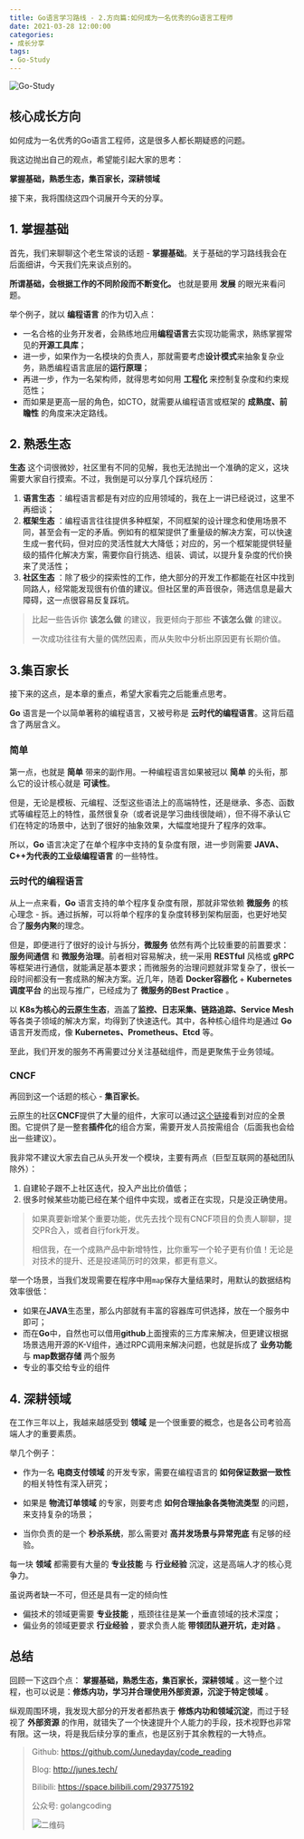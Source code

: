 ```yaml
---
title: Go语言学习路线 - 2.方向篇:如何成为一名优秀的Go语言工程师
date: 2021-03-28 12:00:00
categories: 
- 成长分享
tags:
- Go-Study
---
```


![Go-Study](https://i.loli.net/2021/02/28/BnVH86E5owhsaFd.jpg)



## 核心成长方向

如何成为一名优秀的Go语言工程师，这是很多人都长期疑惑的问题。

我这边抛出自己的观点，希望能引起大家的思考：

**掌握基础，熟悉生态，集百家长，深耕领域**

接下来，我将围绕这四个词展开今天的分享。



## 1. 掌握基础

首先，我们来聊聊这个老生常谈的话题 - **掌握基础**。关于基础的学习路线我会在后面细讲，今天我们先来谈点别的。

**所谓基础，会根据工作的不同阶段而不断变化。** 也就是要用 **发展** 的眼光来看问题。

举个例子，就以 **编程语言** 的作为切入点：

- 一名合格的业务开发者，会熟练地应用**编程语言**去实现功能需求，熟练掌握常见的**开源工具库**；
- 进一步，如果作为一名模块的负责人，那就需要考虑**设计模式**来抽象复杂业务，熟悉编程语言底层的**运行原理**；
- 再进一步，作为一名架构师，就得思考如何用 **工程化** 来控制复杂度和约束规范性；
- 而如果是更高一层的角色，如CTO，就需要从编程语言或框架的 **成熟度、前瞻性** 的角度来决定路线。



## 2. 熟悉生态

**生态** 这个词很微妙，社区里有不同的见解，我也无法抛出一个准确的定义，这块需要大家自行摸索。不过，我倒是可以分享几个踩坑经历：

1. **语言生态** ：编程语言都是有对应的应用领域的，我在上一讲已经说过，这里不再细谈；
2. **框架生态** ：编程语言往往提供多种框架，不同框架的设计理念和使用场景不同，甚至会有一定的矛盾。例如有的框架提供了重量级的解决方案，可以快速生成一套代码，但对应的灵活性就大大降低；对应的，另一个框架能提供轻量级的插件化解决方案，需要你自行挑选、组装、调试，以提升复杂度的代价换来了灵活性；
3. **社区生态** ：除了极少的探索性的工作，绝大部分的开发工作都能在社区中找到同路人，经常能发现很有价值的建议。但社区里的声音很杂，筛选信息是最大障碍，这一点很容易反复踩坑。

> 比起一些告诉你 **该怎么做** 的建议，我更倾向于那些 **不该怎么做** 的建议。
>
> 一次成功往往有大量的偶然因素，而从失败中分析出原因更有长期价值。



## 3.集百家长

接下来的这点，是本章的重点，希望大家看完之后能重点思考。

**Go** 语言是一个以简单著称的编程语言，又被号称是 **云时代的编程语言**。这背后蕴含了两层含义。

### 简单

第一点，也就是 **简单** 带来的副作用。一种编程语言如果被冠以 **简单** 的头衔，那么它的设计核心就是 **可读性**。

但是，无论是模板、元编程、泛型这些语法上的高端特性，还是继承、多态、函数式等编程范上的特性，虽然很复杂（或者说是学习曲线很陡峭），但不得不承认它们在特定的场景中，达到了很好的抽象效果，大幅度地提升了程序的效率。

所以，**Go** 语言决定了在单个程序中支持的复杂度有限，进一步则需要 **JAVA、C++为代表的工业级编程语言** 的一些特性。

### 云时代的编程语言

从上一点来看，**Go** 语言支持的单个程序复杂度有限，那就非常依赖 **微服务** 的核心理念 - 拆。通过拆解，可以将单个程序的复杂度转移到架构层面，也更好地契合了**服务内聚**的理念。

但是，即便进行了很好的设计与拆分，**微服务** 依然有两个比较重要的前置要求：**服务间通信** 和 **微服务治理**。前者相对容易解决，统一采用 **RESTful** 风格或 **gRPC** 等框架进行通信，就能满足基本要求；而微服务的治理问题就非常复杂了，很长一段时间都没有一套成熟的解决方案。近几年，随着 **Docker容器化** + **Kubernetes调度平台** 的出现与推广，已经成为了 **微服务的Best Practice** 。

以 **K8s为核心的云原生生态**，涵盖了**监控、日志采集、链路追踪、Service Mesh**等各类子领域的解决方案，均得到了快速迭代。其中，各种核心组件均是通过 **Go** 语言开发而成，像 **Kubernetes、Prometheus、Etcd** 等。

至此，我们开发的服务不再需要过分关注基础组件，而是更聚焦于业务领域。

### CNCF

再回到这一个话题的核心 - **集百家长**。

云原生的社区**CNCF**提供了大量的组件，大家可以通过[这个链接](https://landscape.cncf.io/images/landscape.png)看到对应的全景图。它提供了是一整套**插件化**的组合方案，需要开发人员按需组合（后面我也会给出一些建议）。

我非常不建议大家去自己从头开发一个模块，主要有两点（巨型互联网的基础团队除外）：

1. 自建轮子跟不上社区迭代，投入产出比价值低；
2. 很多时候某些功能已经在某个组件中实现，或者正在实现，只是没正确使用。

> 如果真要新增某个重要功能，优先去找个现有CNCF项目的负责人聊聊，提交PR合入，或者自行fork开发。
>
> 相信我，在一个成熟产品中新增特性，比你重写一个轮子更有价值！无论是对技术的提升、还是投递简历时的效果，都更有意义。

举一个场景，当我们发现需要在程序中用`map`保存大量结果时，用默认的数据结构效率很低：

- 如果在**JAVA**生态里，那么内部就有丰富的容器库可供选择，放在一个服务中即可；
- 而在**Go**中，自然也可以借用**github**上面搜索的三方库来解决，但更建议根据场景选用开源的K-V组件，通过RPC调用来解决问题，也就是拆成了 **业务功能** 与 **map数据存储** 两个服务
- 专业的事交给专业的组件

## 4. 深耕领域

在工作三年以上，我越来越感受到 **领域** 是一个很重要的概念，也是各公司考验高端人才的重要素质。

举几个例子：

- 作为一名 **电商支付领域** 的开发专家，需要在编程语言的 **如何保证数据一致性** 的相关特性有深入研究；

- 如果是 **物流订单领域** 的专家，则要考虑 **如何合理抽象各类物流类型** 的问题，来支持复杂的场景；

- 当你负责的是一个 **秒杀系统**，那么需要对 **高并发场景与异常兜底** 有足够的经验。

每一块 **领域** 都需要有大量的 **专业技能** 与 **行业经验** 沉淀，这是高端人才的核心竞争力。

虽说两者缺一不可，但还是具有一定的倾向性

- 偏技术的领域更需要 **专业技能** ，瓶颈往往是某一个垂直领域的技术深度；
- 偏业务的领域更要求 **行业经验** ，要求负责人能 **带领团队避开坑，走对路** 。



## 总结

回顾一下这四个点： **掌握基础，熟悉生态，集百家长，深耕领域** 。这一整个过程，也可以说是：**修炼内功，学习并合理使用外部资源，沉淀于特定领域** 。

纵观周围环境，我发现大部分的开发者都热衷于 **修炼内功和领域沉淀**，而过于轻视了 **外部资源** 的作用，就错失了一个快速提升个人能力的手段，技术视野也非常有限。这一块，将是我后续分享的重点，也是区别于其余教程的一大特点。



> Github: https://github.com/Junedayday/code_reading
>
> Blog: http://junes.tech/
>
> Bilibili: https://space.bilibili.com/293775192
>
> 公众号: golangcoding
>
>  ![二维码](https://i.loli.net/2021/02/28/RPzy7Hjc9GZ8I3e.jpg)

